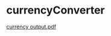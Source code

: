 # currencyConverter

[currency output.pdf](https://github.com/user-attachments/files/18535857/currency.output.pdf)
